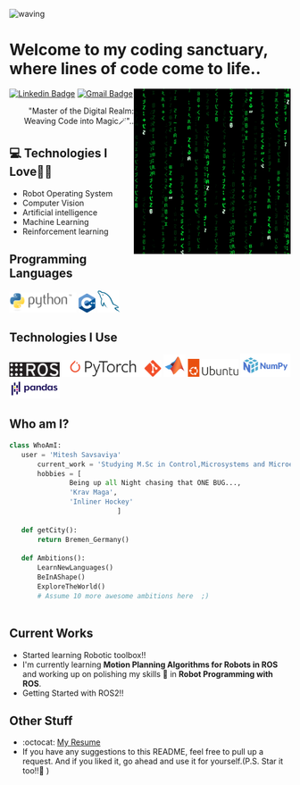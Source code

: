 
![waving](https://capsule-render.vercel.app/api?type=waving&height=200&text=Hey,%20Mitesh%20here!&fontAlign=60&fontAlignY=40&color=gradient)

<h1>Welcome to my coding sanctuary, where lines of code come to life..</h1> 

<img src = 'https://github.com/mitsav01/mitsav01/blob/079cf7d2080756d03494c758c319d40fe2c871e3/images/matrix.gif' alt = 'Awesome Matrix Code' align='right'/>

[![Linkedin Badge](https://img.shields.io/badge/-miteshsavsaviya-blue?style=flat-square&logo=Linkedin&logoColor=white&link=www.linkedin.com/in/mitsav)](www.linkedin.com/in/mitsav) [![Gmail Badge](https://img.shields.io/badge/-miteshsavsaviya01@gmail.com-c14438?style=flat-square&logo=Gmail&logoColor=white&link=mailto:miteshsavsaviya01@gmail.com)](mailto:miteshsavsaviya01@gmail.com) 


<div style="text-align: right">"Master of the Digital Realm: Weaving Code into Magic🪄".. </div>

## :computer: Technologies I Love👨‍💻
* Robot Operating System
* Computer Vision
* Artificial intelligence
* Machine Learning
* Reinforcement learning

## Programming Languages
<img src = 'https://github.com/mitsav01/mitsav01/blob/13048e19be1f55ff91b5860c6ba2fe8d84bf96b4/images/python-logo-generic.svg' width='120'/> <img src = 'https://github.com/mitsav01/mitsav01/blob/13048e19be1f55ff91b5860c6ba2fe8d84bf96b4/images/cpp_logo.svg' width='30'/> <img src = 'https://github.com/mitsav01/mitsav01/blob/13048e19be1f55ff91b5860c6ba2fe8d84bf96b4/images/sql.svg' width='40'/> 
 
 ## Technologies I Use
 <img src = 'https://github.com/mitsav01/mitsav01/blob/13048e19be1f55ff91b5860c6ba2fe8d84bf96b4/images/ROS_logo_white.svg' width='90'/>  <img src = 'https://github.com/mitsav01/mitsav01/blob/13048e19be1f55ff91b5860c6ba2fe8d84bf96b4/images/pytorch-logo-flame.svg' height='30'/><img src = 'https://github.com/mitsav01/mitsav01/blob/13048e19be1f55ff91b5860c6ba2fe8d84bf96b4/images/git.svg' width='30'/> <img src = 'https://github.com/mitsav01/mitsav01/blob/4a20cf6f77baf3eaf852b8385b13cd7a8de2752f/images/matlab-svgrepo-com.svg' height='40' height='20'/> <img src='https://github.com/mitsav01/mitsav01/blob/4978681375833a816e6e54f7c4670775b77ee14c/images/ubuntu-logo-2022.svg' width='90'/> <img src='https://github.com/mitsav01/mitsav01/blob/eb6f33d250cebd67f11fe257f238039f724fa655/images/numpylogo.svg' width='90'/> <img src='https://github.com/mitsav01/mitsav01/blob/eb6f33d250cebd67f11fe257f238039f724fa655/images/pandas.svg' width='90' />
 
 ## Who am I?
 ```python
 class WhoAmI:
 	user = 'Mitesh Savsaviya'
		current_work = 'Studying M.Sc in Control,Microsystems and Microelectronics at Universität Bremen'
		hobbies = [
				Being up all Night chasing that ONE BUG...,
				'Krav Maga',
				'Inliner Hockey'
							]
	
	def getCity():
		return Bremen_Germany()
	
	def Ambitions():
		LearnNewLanguages()
		BeInAShape()
		ExploreTheWorld()
		# Assume 10 more awesome ambitions here  ;)
	
 ```
 
## Current Works
 * Started learning Robotic toolbox!!
 * I'm currently learning **Motion Planning Algorithms for Robots in ROS** and working up on polishing my skills 🤖 in **Robot Programming with ROS**.
 * Getting Started with ROS2!!
 
## Other Stuff
  - :octocat: [My Resume](https://drive.google.com/file/d/1oWW4kbYUvYLBTsLIz9nn0KXzwzBRj1ZQ/view?usp=sharing)
  - If you have any suggestions to this README, feel free to pull up a request. And if you liked it, go ahead and use it for yourself.(P.S. Star it too!!:grimacing: )

 
 
